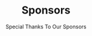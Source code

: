 ---
id: sponsors
title: Sponsors
subtitle: Special Thanks To Our Sponsors
goldenSponsors:
  - name:   xgeeks
    link:   http://xgeeks.io
    logo:   /xgeeks_logo.png
  - name:   Câmara Municipal de Leiria
    link:   https://www.cm-leiria.pt/
    logo:   /municipio_leiria.png
showOtherSponsors: false
otherSponsors:
  - name:   xgeeks
    link:   http://xgeeks.io
    logo:   /xgeeks_logo.png
---